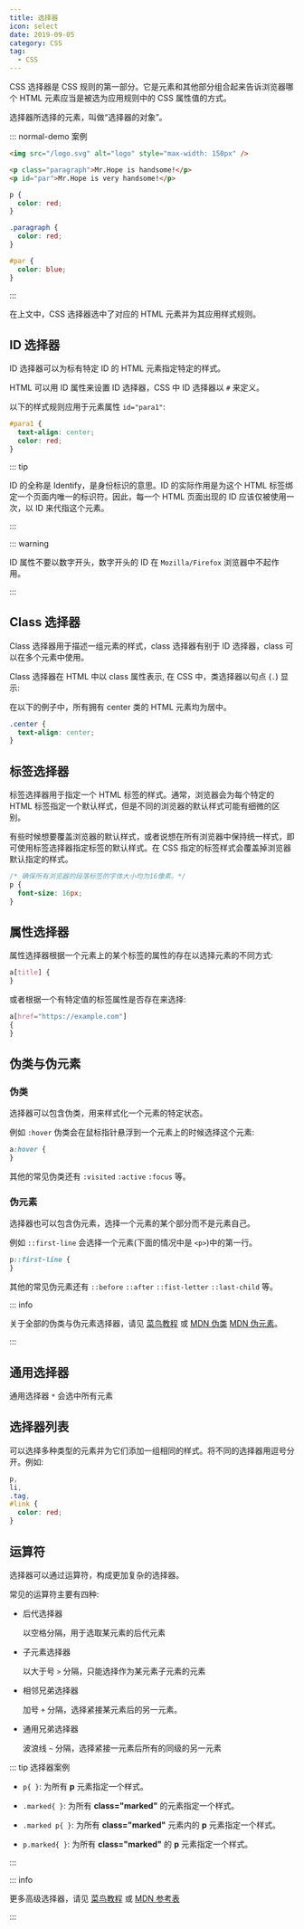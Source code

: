 ```yaml
---
title: 选择器
icon: select
date: 2019-09-05
category: CSS
tag:
  - CSS
---
```


CSS 选择器是 CSS 规则的第一部分。它是元素和其他部分组合起来告诉浏览器哪个 HTML 元素应当是被选为应用规则中的 CSS 属性值的方式。

选择器所选择的元素，叫做“选择器的对象”。

<!-- more -->

::: normal-demo 案例

```html
<img src="/logo.svg" alt="logo" style="max-width: 150px" />

<p class="paragraph">Mr.Hope is handsome!</p>
<p id="par">Mr.Hope is very handsome!</p>
```

```css
p {
  color: red;
}

.paragraph {
  color: red;
}

#par {
  color: blue;
}
```

:::

在上文中，CSS 选择器选中了对应的 HTML 元素并为其应用样式规则。

## ID 选择器

ID 选择器可以为标有特定 ID 的 HTML 元素指定特定的样式。

HTML 可以用 ID 属性来设置 ID 选择器，CSS 中 ID 选择器以 `#` 来定义。

以下的样式规则应用于元素属性 `id="para1"`:

```css
#para1 {
  text-align: center;
  color: red;
}
```

::: tip

ID 的全称是 Identify，是身份标识的意思。ID 的实际作用是为这个 HTML 标签绑定一个页面内唯一的标识符。因此，每一个 HTML 页面出现的 ID 应该仅被使用一次，以 ID 来代指这个元素。

:::

::: warning

ID 属性不要以数字开头，数字开头的 ID 在 `Mozilla/Firefox` 浏览器中不起作用。

:::

## Class 选择器

Class 选择器用于描述一组元素的样式，class 选择器有别于 ID 选择器，class 可以在多个元素中使用。

Class 选择器在 HTML 中以 class 属性表示, 在 CSS 中，类选择器以句点 (`.`) 显示:

在以下的例子中，所有拥有 center 类的 HTML 元素均为居中。

```css
.center {
  text-align: center;
}
```

## 标签选择器

标签选择器用于指定一个 HTML 标签的样式。通常，浏览器会为每个特定的 HTML 标签指定一个默认样式，但是不同的浏览器的默认样式可能有细微的区别。

有些时候想要覆盖浏览器的默认样式，或者说想在所有浏览器中保持统一样式，即可使用标签选择器指定标签的默认样式。在 CSS 指定的标签样式会覆盖掉浏览器默认指定的样式。

```css
/* 确保所有浏览器的段落标签的字体大小均为16像素。*/
p {
  font-size: 16px;
}
```

## 属性选择器

属性选择器根据一个元素上的某个标签的属性的存在以选择元素的不同方式:

```css
a[title] {
}
```

或者根据一个有特定值的标签属性是否存在来选择:

```css
a[href="https://example.com"]
{
}
```

## 伪类与伪元素

### 伪类

选择器可以包含伪类，用来样式化一个元素的特定状态。

例如 `:hover` 伪类会在鼠标指针悬浮到一个元素上的时候选择这个元素:

```css
a:hover {
}
```

其他的常见伪类还有 `:visited` `:active` `:focus` 等。

### 伪元素

选择器也可以包含伪元素，选择一个元素的某个部分而不是元素自己。

例如 `::first-line` 会选择一个元素(下面的情况中是 `<p>`)中的第一行。

```css
p::first-line {
}
```

其他的常见伪元素还有 `::before` `::after` `::fist-letter` `::last-child` 等。

::: info

关于全部的伪类与伪元素选择器，请见 [菜鸟教程](https://www.runoob.com/cssref/css-selectors.html) 或 [MDN 伪类](https://developer.mozilla.org/zh-CN/docs/Web/CSS/Pseudo-classes) [MDN 伪元素](https://developer.mozilla.org/zh-CN/docs/Web/CSS/Pseudo-elements)。

:::

## 通用选择器

通用选择器 `*` 会选中所有元素

## 选择器列表

可以选择多种类型的元素并为它们添加一组相同的样式。将不同的选择器用逗号分开。例如:

```css
p,
li,
.tag,
#link {
  color: red;
}
```

## 运算符

选择器可以通过运算符，构成更加复杂的选择器。

常见的运算符主要有四种:

- 后代选择器

  以空格分隔，用于选取某元素的后代元素

- 子元素选择器

  以大于号 `>` 分隔，只能选择作为某元素子元素的元素

- 相邻兄弟选择器

  加号 `+` 分隔，选择紧接某元素后的另一元素。

- 通用兄弟选择器

  波浪线 `~` 分隔，选择紧接一元素后所有的同级的另一元素

::: tip 选择器案例

- `p{ }`: 为所有 **p** 元素指定一个样式。

- `.marked{ }`: 为所有 **class="marked"** 的元素指定一个样式。

- `.marked p{ }`: 为所有 **class="marked"** 元素内的 **p** 元素指定一个样式。

- `p.marked{ }`: 为所有 **class="marked"** 的 **p** 元素指定一个样式。

:::

::: info

更多高级选择器，请见 [菜鸟教程](https://www.runoob.com/cssref/css-selectors.html) 或 [MDN 参考表](https://developer.mozilla.org/zh-CN/docs/Learn/CSS/Building_blocks/Selectors#%E9%80%89%E6%8B%A9%E5%99%A8%E5%8F%82%E8%80%83%E8%A1%A8)

:::
